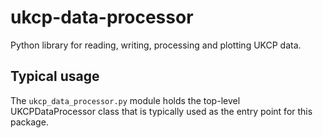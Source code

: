 # ukcp-data-processor

Python library for reading, writing, processing and plotting UKCP data.

## Typical usage

The `ukcp_data_processor.py` module holds the top-level UKCPDataProcessor 
class that is typically used as the entry point for this package.


